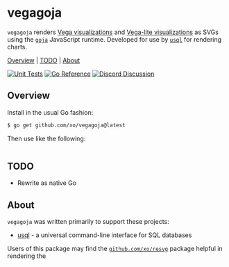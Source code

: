 # vegagoja

`vegagoja` renders [Vega visualizations][vega-examples] and [Vega-lite
visualizations][vega-lite-examples] as SVGs using the [`goja`][goja] JavaScript
runtime. Developed for use by [`usql`][usql] for rendering charts.

[Overview][] | [TODO][] | [About][]

[Overview]: #overview "Overview"
[TODO]: #todo "TODO"
[About]: #about "About"

[![Unit Tests][vegagoja-ci-status]][vegagoja-ci]
[![Go Reference][goref-vegagoja-status]][goref-vegagoja]
[![Discord Discussion][discord-status]][discord]

[vegagoja-ci]: https://github.com/xo/vegagoja/actions/workflows/test.yml
[vegagoja-ci-status]: https://github.com/xo/vegagoja/actions/workflows/test.yml/badge.svg
[goref-vegagoja]: https://pkg.go.dev/github.com/xo/vegagoja
[goref-vegagoja-status]: https://pkg.go.dev/badge/github.com/xo/vegagoja.svg
[discord]: https://discord.gg/yJKEzc7prt "Discord Discussion"
[discord-status]: https://img.shields.io/discord/829150509658013727.svg?label=Discord&logo=Discord&colorB=7289da&style=flat-square "Discord Discussion"

## Overview

Install in the usual Go fashion:

```sh
$ go get github.com/xo/vegagoja@latest
```

Then use like the following:

```go
```

## TODO

- Rewrite as native Go

## About

`vegagoja` was written primarily to support these projects:

- [usql][usql] - a universal command-line interface for SQL databases

Users of this package may find the [`github.com/xo/resvg`][resvg] package
helpful in rendering the

[usql]: https://github.com/xo/usql
[resvg]: https://github.com/xo/resvg
[goja]: https://github.com/dop251/goja
[vega]: https://vega.github.io
[vega-examples]: https://vega.github.io/vega/examples/
[vega-lite-examples]: https://vega.github.io/vega-lite/examples/
